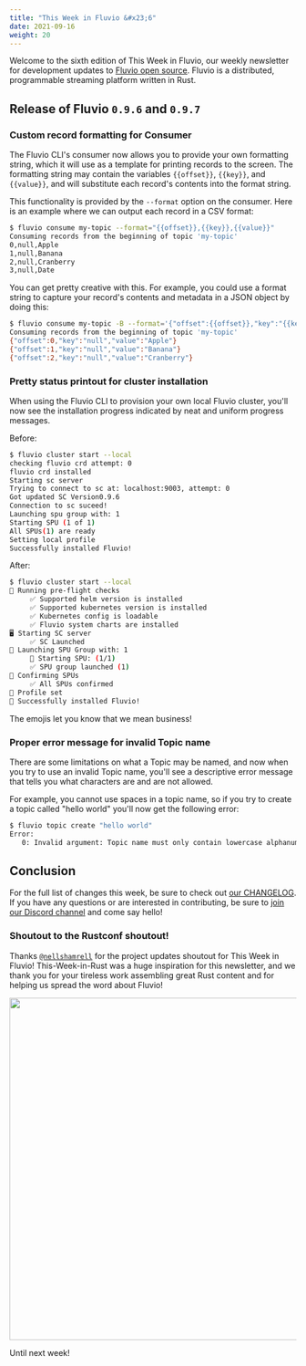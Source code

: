 ```yaml
---
title: "This Week in Fluvio &#x23;6"
date: 2021-09-16
weight: 20
---
```


Welcome to the sixth edition of This Week in Fluvio, our weekly newsletter
for development updates to [Fluvio open source]. Fluvio is a distributed,
programmable streaming platform written in Rust.

## Release of Fluvio `0.9.6` and `0.9.7`

### Custom record formatting for Consumer

The Fluvio CLI's consumer now allows you to provide your own formatting string,
which it will use as a template for printing records to the screen. The formatting
string may contain the variables `{{offset}}`, `{{key}}`, and `{{value}}`, and
will substitute each record's contents into the format string.

This functionality is provided by the `--format` option on the consumer. Here is
an example where we can output each record in a CSV format:

```bash
$ fluvio consume my-topic --format="{{offset}},{{key}},{{value}}"
Consuming records from the beginning of topic 'my-topic'
0,null,Apple
1,null,Banana
2,null,Cranberry
3,null,Date
```

You can get pretty creative with this. For example, you could use a format string
to capture your record's contents and metadata in a JSON object by doing this:

```bash
$ fluvio consume my-topic -B --format='{"offset":{{offset}},"key":"{{key}}","value":"{{value}}"}'
Consuming records from the beginning of topic 'my-topic'
{"offset":0,"key":"null","value":"Apple"}
{"offset":1,"key":"null","value":"Banana"}
{"offset":2,"key":"null","value":"Cranberry"}
```

### Pretty status printout for cluster installation

When using the Fluvio CLI to provision your own local Fluvio cluster, you'll now
see the installation progress indicated by neat and uniform progress messages.

Before:

```bash
$ fluvio cluster start --local
checking fluvio crd attempt: 0
fluvio crd installed
Starting sc server
Trying to connect to sc at: localhost:9003, attempt: 0
Got updated SC Version0.9.6
Connection to sc suceed!
Launching spu group with: 1
Starting SPU (1 of 1)
All SPUs(1) are ready
Setting local profile
Successfully installed Fluvio!
```

After:

```bash
$ fluvio cluster start --local
📝 Running pre-flight checks
     ✅ Supported helm version is installed
     ✅ Supported kubernetes version is installed
     ✅ Kubernetes config is loadable
     ✅ Fluvio system charts are installed
🖥️ Starting SC server
     ✅ SC Launched
🤖 Launching SPU Group with: 1
     🤖 Starting SPU: (1/1)
     ✅ SPU group launched (1)
💙 Confirming SPUs
     ✅ All SPUs confirmed
👤 Profile set
🎯 Successfully installed Fluvio!
```

The emojis let you know that we mean business!

### Proper error message for invalid Topic name

There are some limitations on what a Topic may be named, and now when you
try to use an invalid Topic name, you'll see a descriptive error message
that tells you what characters are and are not allowed.

For example, you cannot use spaces in a topic name, so if you try to create
a topic called "hello world" you'll now get the following error:

```bash
$ fluvio topic create "hello world"
Error:
   0: Invalid argument: Topic name must only contain lowercase alphanumeric characters or '-'.
```

## Conclusion

For the full list of changes this week, be sure to check out [our CHANGELOG]. If you have any
questions or are interested in contributing, be sure to [join our Discord channel] and
come say hello!

### Shoutout to the Rustconf shoutout!

Thanks [`@nellshamrell`] for the project updates shoutout for This Week in Fluvio!
This-Week-in-Rust was a huge inspiration for this newsletter, and we thank you for
your tireless work assembling great Rust content and for helping us spread the word
about Fluvio!

<a href="https://youtu.be/OZPXhmy-wVw?t=761">
<img src="/news/images/0006/rustconf.png" style="width:600px" />
</a>

[`@nellshamrell`]: https://github.com/nellshamrell

Until next week!

[Fluvio open source]: https://github.com/infinyon/fluvio
[wasmtime API since 0.28]: https://github.com/alexcrichton/rfcs-2/blob/new-api/accepted/new-api.md
[our CHANGELOG]: https://github.com/infinyon/fluvio/blob/master/CHANGELOG.md
[join our Discord channel]: https://discordapp.com/invite/bBG2dTz
